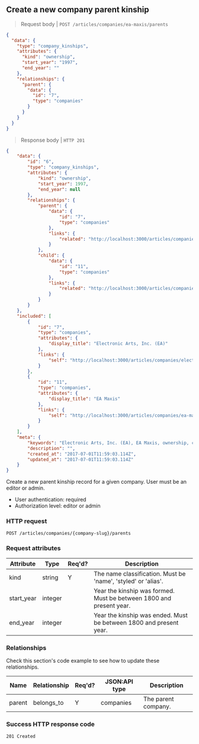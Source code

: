 ## <a name="company_parent_kinship_create"></a>Create a new company parent kinship

> Request body | `POST /articles/companies/ea-maxis/parents`

```JSON
{
  "data": {
    "type": "company_kinships",
    "attributes": {
      "kind": "ownership",
      "start_year": "1997",
      "end_year": ""
    },
    "relationships": {
      "parent": {
        "data": {
          "id": "7",
          "type": "companies"
        }
      }
    }
  }
}
```

> Response body | `HTTP 201`

```JSON
{
    "data": {
        "id": "6",
        "type": "company_kinships",
        "attributes": {
            "kind": "ownership",
            "start_year": 1997,
            "end_year": null
        },
        "relationships": {
            "parent": {
                "data": {
                    "id": "7",
                    "type": "companies"
                },
                "links": {
                    "related": "http://localhost:3000/articles/companies/electronic-arts-inc-ea"
                }
            },
            "child": {
                "data": {
                    "id": "11",
                    "type": "companies"
                },
                "links": {
                    "related": "http://localhost:3000/articles/companies/ea-maxis"
                }
            }
        }
    },
    "included": [
        {
            "id": "7",
            "type": "companies",
            "attributes": {
                "display_title": "Electronic Arts, Inc. (EA)"
            },
            "links": {
                "self": "http://localhost:3000/articles/companies/electronic-arts-inc-ea"
            }
        },
        {
            "id": "11",
            "type": "companies",
            "attributes": {
                "display_title": "EA Maxis"
            },
            "links": {
                "self": "http://localhost:3000/articles/companies/ea-maxis"
            }
        }
    ],
    "meta": {
        "keywords": "Electronic Arts, Inc. (EA), EA Maxis, ownership, company, ownership, parent, division, subsidiary, branch, dbljump, video games, pc games, gaming",
        "description": "",
        "created_at": "2017-07-01T11:59:03.114Z",
        "updated_at": "2017-07-01T11:59:03.114Z"
    }
}
```

Create a new parent kinship record for a given company. User must be an editor or admin.

* User authentication: required
* Authorization level: editor or admin

### HTTP request

`POST /articles/companies/{company-slug}/parents`

### Request attributes

Attribute | Type | Req'd? | Description
--------- | ---- | ------ | -----------
kind | string | Y | The name classification. Must be 'name', 'styled' or 'alias'.
start_year | integer |  | Year the kinship was formed. Must be between 1800 and present year.
end_year | integer | | Year the kinship was ended. Must be between 1800 and present year.

### Relationships

Check this section's code example to see how to update these relationships.

Name | Relationship | Req'd? | JSON:API type | Description
---- | ------------ | ------ | ------------- | -----------
parent | belongs_to | Y | companies | The parent company.

### Success HTTP response code

`201 Created`
